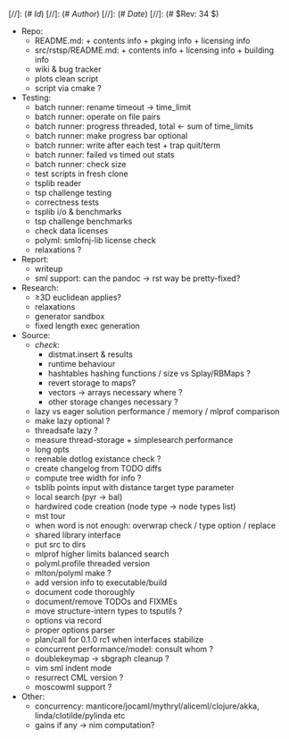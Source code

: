 
[//]: (# $Id$)
[//]: (# $Author$)
[//]: (# $Date$)
[//]: (# $Rev: 34 $)

* Repo:
    - README.md: + contents info + pkging info + licensing info
    - src/rstsp/README.md: + contents info + licensing info + building info
    - wiki & bug tracker
    - plots clean script
    - script via cmake ?
* Testing:
    - batch runner: rename timeout -> time_limit
    - batch runner: operate on file pairs
    - batch runner: progress threaded, total <- sum of time_limits
    - batch runner: make progress bar optional
    - batch runner: write after each test + trap quit/term
    - batch runner: failed vs timed out stats
    - batch runner: check size
    - test scripts in fresh clone
    - tsplib reader
    - tsp challenge testing
    - correctness tests
    - tsplib i/o & benchmarks
    - tsp challenge benchmarks
    - check data licenses
    - polyml: smlofnj-lib license check
    - relaxations ?
* Report:
    - writeup
    - sml support: can the pandoc -> rst way be pretty-fixed?
* Research:
    - ≥3D euclidean applies?
    - relaxations
    - generator sandbox
    - fixed length exec generation
* Source:
    - *check*:
        - distmat.insert & results
        - runtime behaviour
        - hashtables hashing functions / size vs Splay/RBMaps ?
        - revert storage to maps?
        - vectors -> arrays necessary where ?
        - other storage changes necessary ?
    - lazy vs eager solution performance / memory / mlprof comparison
    - make lazy optional ?
    - threadsafe lazy ?
    - measure thread-storage + simplesearch performance
    - long opts
    - reenable dotlog existance check ?
    - create changelog from TODO diffs
    - compute tree width for info ?
    - tsblib points input with distance target type parameter
    - local search (pyr -> bal)
    - hardwired code creation (node type -> node types list)
    - mst tour
    - when word is not enough: overwrap check / type option / replace
    - shared library interface
    - put src to dirs
    - mlprof higher limits balanced search
    - polyml.profile threaded version
    - mlton/polyml make ?
    - add version info to executable/build
    - document code thoroughly
    - document/remove TODOs and FIXMEs
    - move structure-intern types to tsputils ?
    - options via record
    - proper options parser
    - plan/call for 0.1.0 rc1 when interfaces stabilize
    - concurrent performance/model: consult whom ?
    - doublekeymap -> sbgraph cleanup ?
    - vim sml indent mode
    - resurrect CML version ?
    - moscowml support ?
* Other:
    - concurrency: manticore/jocaml/mythryl/aliceml/clojure/akka,
                   linda/clotilde/pylinda etc
    - gains if any -> nim computation?
